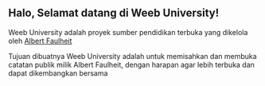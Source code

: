 ## Halo, Selamat datang di Weeb University!

Weeb University adalah proyek sumber pendidikan terbuka yang dikelola oleh [Albert Faulheit](https://github.com/Faulbert)

Tujuan dibuatnya Weeb University adalah untuk memisahkan dan membuka catatan publik milik Albert Faulheit, dengan harapan agar lebih terbuka dan dapat dikembangkan bersama 
